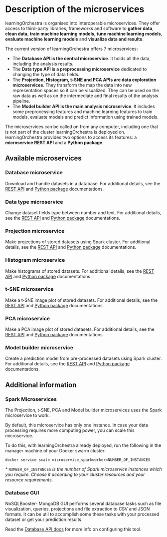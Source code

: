 # Description of the microservices

learningOrchestra is organised into interoperable microservices. They offer access to third-party libraries, frameworks and software to **gather data**, **clean data**, **train machine learning models**, **tune machine learning models**, **evaluate machine learning models** and **visualize data and results**.

The current version of learningOrchestra offers 7 microservices:
- The **Database API is the central microservice**. It holds all the data, including the analysis results.
- The **Data type API is a preprocessing microservice** dedicated to changing the type of data fields.
- The **Projection, Histogram, t-SNE and PCA APIs are data exploration microservices**. They transform the map the data into new representation spaces so it can be visualized. They can be used on the raw data as well as on the intermediate and final results of the analysis pipeline.
- The **Model builder API is the main analysis microservice**. It includes some preprocessing features and machine learning features to train models, evaluate models and predict information using trained models.

The microservices can be called on from any computer, including one that is not part of the cluster learningOrchestra is deployed on. learningOrchestra provides two options to access its features: a **microservice REST API** and a **Python package**.

## Available microservices

### Database microservice

Download and handle datasets in a database.
For additional details, see the [REST API](database-rest.md) and [Python package](database-python.md) documentations.

### Data type microservice

Change dataset fields type between number and text.
For additional details, see the [REST API](datatype-rest.md) and [Python package](datatype-python.md) documentations.

### Projection microservice

Make projections of stored datasets using Spark cluster.
For additional details, see the [REST API](projection-rest.md) and [Python package](projection-python.md) documentations.

### Histogram microservice

Make histograms of stored datasets.
For additional details, see the [REST API](histogram-rest.md) and [Python package](histogram-python.md) documentations.

### t-SNE microservice

Make a t-SNE image plot of stored datasets.
For additional details, see the [REST API](t-sne-rest.md) and [Python package](t-sne-python.md) documentations.

### PCA microservice

Make a PCA image plot of stored datasets.
For additional details, see the [REST API](pca-rest.md) and [Python package](pca-python.md) documentations.

### Model builder microservice

Create a prediction model from pre-processed datasets using Spark cluster.
For additional details, see the [REST API](modelbuilder-rest.md) and [Python package](modelbuilder-python.md) documentations.

## Additional information
### Spark Microservices

The Projection, t-SNE, PCA and Model builder microservices uses the Spark microservice to work.

By default, this microservice has only one instance. In case your data processing requires more computing power, you can scale this microservice.

To do this, with learningOrchestra already deployed, run the following in the manager machine of your Docker swarm cluster:

`docker service scale microservice_sparkworker=NUMBER_OF_INSTANCES`

*\** `NUMBER_OF_INSTANCES` *is the number of Spark microservice instances which you require. Choose it according to your cluster resources and your resource requirements.*

### Database GUI

NoSQLBooster- MongoDB GUI performs several database tasks such as file visualization, queries, projections and file extraction to CSV and JSON formats.
It can be util to accomplish some these tasks with your processed dataset or get your prediction results.

Read the [Database API docs](https://learningorchestra.github.io/docs/database-api/) for more info on configuring this tool.

